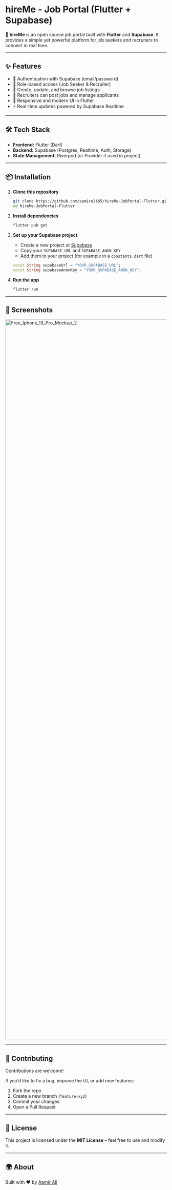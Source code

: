 # hireMe - Job Portal (Flutter + Supabase)

🚀 **hireMe** is an open source job portal built with **Flutter** and **Supabase**.
It provides a simple yet powerful platform for job seekers and recruiters to connect in real time.

---

## ✨ Features

* 🔐 Authentication with Supabase (email/password)
* 👤 Role-based access (Job Seeker & Recruiter)
* 📄 Create, update, and browse job listings
* 💼 Recruiters can post jobs and manage applicants
* 📱 Responsive and modern UI in Flutter
* ⚡ Real-time updates powered by Supabase Realtime

---

## 🛠️ Tech Stack

* **Frontend:** Flutter (Dart)
* **Backend:** Supabase (Postgres, Realtime, Auth, Storage)
* **State Management:** Riverpod (or Provider if used in project)

---

## 📦 Installation

1. **Clone this repository**

   ```bash
   git clone https://github.com/aamirali65/hireMe-JobPortal-Flutter.git
   cd hireMe-JobPortal-Flutter
   ```

2. **Install dependencies**

   ```bash
   flutter pub get
   ```

3. **Set up your Supabase project**

   * Create a new project at [Supabase](https://supabase.io)
   * Copy your `SUPABASE_URL` and `SUPABASE_ANON_KEY`
   * Add them to your project (for example in a `constants.dart` file)

   ```dart
   const String supabaseUrl = "YOUR_SUPABASE_URL";
   const String supabaseAnonKey = "YOUR_SUPABASE_ANON_KEY";
   ```

4. **Run the app**

   ```bash
   flutter run
   ```

---

## 📸 Screenshots

<img width="3000" height="2250" alt="Free_Iphone_13_Pro_Mockup_2" src="https://github.com/user-attachments/assets/33a6e7b0-c0e5-4635-8d7a-976415abb0b5" />


---

## 🤝 Contributing

Contributions are welcome!

If you’d like to fix a bug, improve the UI, or add new features:

1. Fork the repo
2. Create a new branch (`feature-xyz`)
3. Commit your changes
4. Open a Pull Request

---

## 📜 License

This project is licensed under the **MIT License** – feel free to use and modify it.

---

## 🌍 About

Built with ❤️ by [Aamir Ali](https://github.com/aamirali65)
